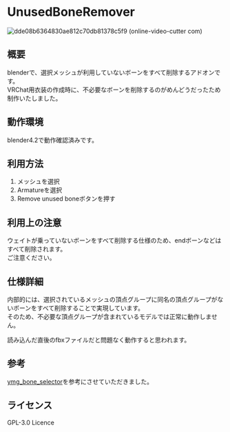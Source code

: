 # UnusedBoneRemover
![dde08b6364830ae812c70db81378c5f9 (online-video-cutter com)](https://github.com/user-attachments/assets/17f94044-a95b-4226-a98f-7b3c0fc4cf65)

## 概要
blenderで、選択メッシュが利用していないボーンをすべて削除するアドオンです。  
VRChat用衣装の作成時に、不必要なボーンを削除するのがめんどうだったため制作いたしました。  

## 動作環境
blender4.2で動作確認済みです。  

## 利用方法
1. メッシュを選択  
2. Armatureを選択  
3. Remove unused boneボタンを押す

## 利用上の注意
ウェイトが乗っていないボーンをすべて削除する仕様のため、endボーンなどはすべて削除されます。  
ご注意ください。

## 仕様詳細
内部的には、選択されているメッシュの頂点グループに同名の頂点グループがないボーンをすべて削除することで実現しています。    
そのため、不必要な頂点グループが含まれているモデルでは正常に動作しません。  

読み込んだ直後のfbxファイルだと問題なく動作すると思われます。  

## 参考
[ymg_bone_selector](https://github.com/naoya-horai/ymg_bone_selector)を参考にさせていただきました。  

## ライセンス
GPL-3.0 Licence
